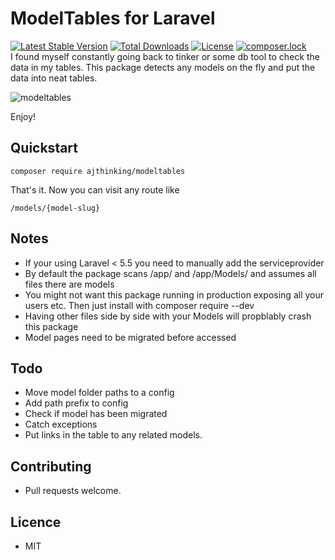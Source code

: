 # ModelTables for Laravel
[![Latest Stable Version](https://poser.pugx.org/ajthinking/modeltables/v/stable)](https://packagist.org/packages/ajthinking/modeltables)
[![Total Downloads](https://poser.pugx.org/ajthinking/modeltables/downloads)](https://packagist.org/packages/ajthinking/modeltables)
[![License](https://poser.pugx.org/ajthinking/modeltables/license)](https://packagist.org/packages/ajthinking/modeltables)
[![composer.lock](https://poser.pugx.org/ajthinking/modeltables/composerlock)](https://packagist.org/packages/ajthinking/modeltables)
<br>
I found myself constantly going back to tinker or some db tool to check the data in my tables. This package detects any models on the fly and put the data into neat tables.

<img src="https://image.ibb.co/b2b23k/modeltables.png" alt="modeltables" border="0">

Enjoy!

## Quickstart
```
composer require ajthinking/modeltables
```
That's it. Now you can visit any route like 
```
/models/{model-slug}
```

## Notes
- If your using Laravel < 5.5 you need to manually add the serviceprovider
- By default the package scans /app/ and /app/Models/ and assumes all files there are models
- You might not want this package running in production exposing all your users etc. Then just install with composer require --dev
- Having other files side by side with your Models will propblably crash this package
- Model pages need to be migrated before accessed

## Todo
- Move model folder paths to a config
- Add path prefix to config
- Check if model has been migrated
- Catch exceptions
- Put links in the table to any related models.


## Contributing
- Pull requests welcome.

## Licence
- MIT

